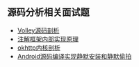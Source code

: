 ## 源码分析相关面试题

- [Volley源码剖析](源码分析//Volley源码剖析.md)
- [注解框架内部实现原理](源码分析/注解框架内部实现原理.md)
- [okhttp内核剖析](源码分析/okhttp内核剖析.md)
- [Android源码编译实现静默安装和静默偷拍](源码分析/Android源码编译实现静默安装和静默偷拍.md)